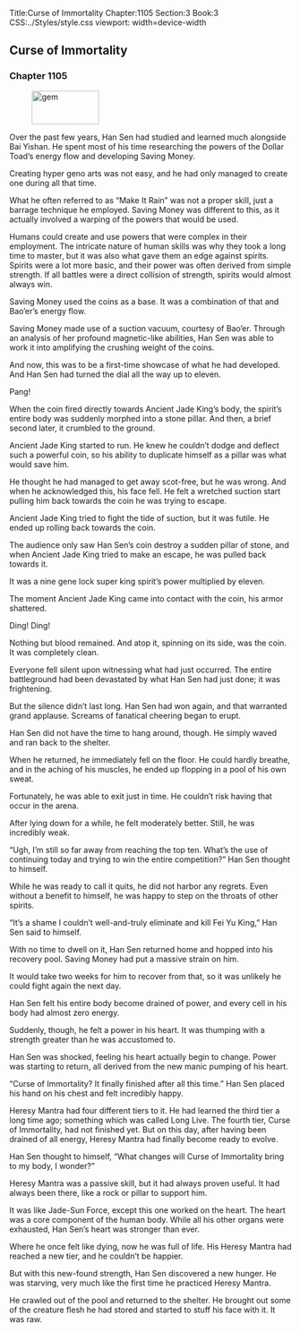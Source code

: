 Title:Curse of Immortality 
Chapter:1105 
Section:3 
Book:3 
CSS:../Styles/style.css 
viewport: width=device-width
  
## Curse of Immortality
### Chapter 1105
  
<figure>
	<img src="../Images/gem.gif" alt="gem" id="gem" width="120" height="60" />
</figure>
  

  
Over the past few years, Han Sen had studied and learned much alongside Bai Yishan. He spent most of his time researching the powers of the Dollar Toad’s energy flow and developing Saving Money.

Creating hyper geno arts was not easy, and he had only managed to create one during all that time.

What he often referred to as “Make It Rain” was not a proper skill, just a barrage technique he employed. Saving Money was different to this, as it actually involved a warping of the powers that would be used.

Humans could create and use powers that were complex in their employment. The intricate nature of human skills was why they took a long time to master, but it was also what gave them an edge against spirits. Spirits were a lot more basic, and their power was often derived from simple strength. If all battles were a direct collision of strength, spirits would almost always win.

Saving Money used the coins as a base. It was a combination of that and Bao’er’s energy flow.

Saving Money made use of a suction vacuum, courtesy of Bao’er. Through an analysis of her profound magnetic-like abilities, Han Sen was able to work it into amplifying the crushing weight of the coins.

And now, this was to be a first-time showcase of what he had developed. And Han Sen had turned the dial all the way up to eleven.

Pang!

When the coin fired directly towards Ancient Jade King’s body, the spirit’s entire body was suddenly morphed into a stone pillar. And then, a brief second later, it crumbled to the ground.

Ancient Jade King started to run. He knew he couldn’t dodge and deflect such a powerful coin, so his ability to duplicate himself as a pillar was what would save him.

He thought he had managed to get away scot-free, but he was wrong. And when he acknowledged this, his face fell. He felt a wretched suction start pulling him back towards the coin he was trying to escape.

Ancient Jade King tried to fight the tide of suction, but it was futile. He ended up rolling back towards the coin.

The audience only saw Han Sen’s coin destroy a sudden pillar of stone, and when Ancient Jade King tried to make an escape, he was pulled back towards it.

It was a nine gene lock super king spirit’s power multiplied by eleven.

The moment Ancient Jade King came into contact with the coin, his armor shattered.

Ding! Ding!

Nothing but blood remained. And atop it, spinning on its side, was the coin. It was completely clean.

Everyone fell silent upon witnessing what had just occurred. The entire battleground had been devastated by what Han Sen had just done; it was frightening.

But the silence didn’t last long. Han Sen had won again, and that warranted grand applause. Screams of fanatical cheering began to erupt.

Han Sen did not have the time to hang around, though. He simply waved and ran back to the shelter.

When he returned, he immediately fell on the floor. He could hardly breathe, and in the aching of his muscles, he ended up flopping in a pool of his own sweat.

Fortunately, he was able to exit just in time. He couldn’t risk having that occur in the arena.

After lying down for a while, he felt moderately better. Still, he was incredibly weak.

“Ugh, I’m still so far away from reaching the top ten. What’s the use of continuing today and trying to win the entire competition?” Han Sen thought to himself.

While he was ready to call it quits, he did not harbor any regrets. Even without a benefit to himself, he was happy to step on the throats of other spirits.

“It’s a shame I couldn’t well-and-truly eliminate and kill Fei Yu King,” Han Sen said to himself.

With no time to dwell on it, Han Sen returned home and hopped into his recovery pool. Saving Money had put a massive strain on him.

It would take two weeks for him to recover from that, so it was unlikely he could fight again the next day.

Han Sen felt his entire body become drained of power, and every cell in his body had almost zero energy.

Suddenly, though, he felt a power in his heart. It was thumping with a strength greater than he was accustomed to.

Han Sen was shocked, feeling his heart actually begin to change. Power was starting to return, all derived from the new manic pumping of his heart.

“Curse of Immortality? It finally finished after all this time.” Han Sen placed his hand on his chest and felt incredibly happy.

Heresy Mantra had four different tiers to it. He had learned the third tier a long time ago; something which was called Long Live. The fourth tier, Curse of Immortality, had not finished yet. But on this day, after having been drained of all energy, Heresy Mantra had finally become ready to evolve.

Han Sen thought to himself, “What changes will Curse of Immortality bring to my body, I wonder?”

Heresy Mantra was a passive skill, but it had always proven useful. It had always been there, like a rock or pillar to support him.

It was like Jade-Sun Force, except this one worked on the heart. The heart was a core component of the human body. While all his other organs were exhausted, Han Sen’s heart was stronger than ever.

Where he once felt like dying, now he was full of life. His Heresy Mantra had reached a new tier, and he couldn’t be happier.

But with this new-found strength, Han Sen discovered a new hunger. He was starving, very much like the first time he practiced Heresy Mantra.

He crawled out of the pool and returned to the shelter. He brought out some of the creature flesh he had stored and started to stuff his face with it. It was raw.
